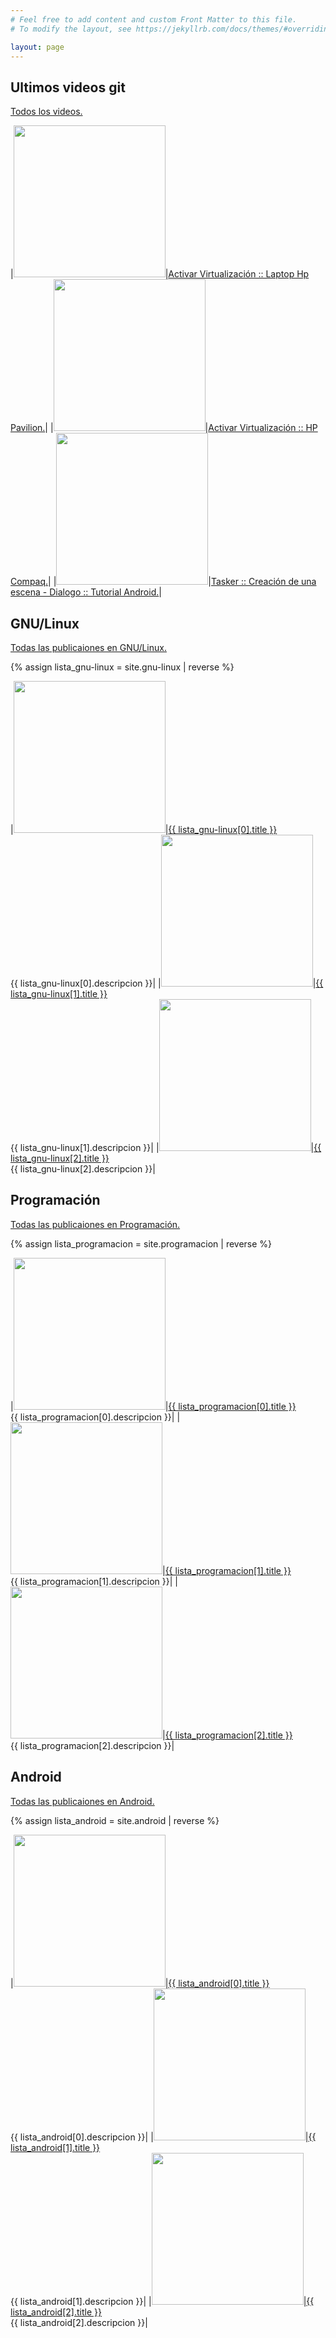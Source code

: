 ```yaml
---
# Feel free to add content and custom Front Matter to this file.
# To modify the layout, see https://jekyllrb.com/docs/themes/#overriding-theme-defaults

layout: page
---
```


<h2 class="post-list-heading"> Ultimos videos git </h2>

<span class="post-meta">
  <a href="https://www.youtube.com/c/JPZTEC" >Todos los videos.</a>
</span>

|<a target="_blank" href="https://youtu.be/jf_48ANNPgI"><img src="https://img.youtube.com/vi/jf_48ANNPgI/maxresdefault.jpg" width="243"></a>|<a target="_blank" href="https://youtu.be/jf_48ANNPgI">Activar Virtualización :: Laptop Hp Pavilion.</a>|
|<a target="_blank" href="https://youtu.be/An_1HuLS-50"><img src="https://img.youtube.com/vi/An_1HuLS-50/maxresdefault.jpg" width="243"></a>|<a target="_blank" href="https://youtu.be/An_1HuLS-50">Activar Virtualización :: HP Compaq.</a>|
|<a target="_blank" href="https://youtu.be/z0VpNwZbzRA"><img src="https://img.youtube.com/vi/z0VpNwZbzRA/maxresdefault.jpg" width="243"></a>|<a target="_blank" href="https://youtu.be/z0VpNwZbzRA">Tasker :: Creación de una escena - Dialogo :: Tutorial Android.</a>|

<h2 class="post-list-heading"> GNU/Linux </h2>

<span class="post-meta">
  <a href="./gnu-linux" >Todas las publicaiones en GNU/Linux.</a>
</span>

{% assign lista_gnu-linux = site.gnu-linux | reverse %}

|<a href="{{ lista_gnu-linux[0].url }}"><img src="{{ lista_gnu-linux[0].baner }}" width="243"></a>|<a href="{{ lista_gnu-linux[0].url }}">{{ lista_gnu-linux[0].title }}</a><br>{{ lista_gnu-linux[0].descripcion }}|
|<a href="{{ lista_gnu-linux[1].url }}"><img src="{{ lista_gnu-linux[1].baner }}" width="243"></a>|<a href="{{ lista_gnu-linux[1].url }}">{{ lista_gnu-linux[1].title }}</a><br>{{ lista_gnu-linux[1].descripcion }}|
|<a href="{{ lista_gnu-linux[2].url }}"><img src="{{ lista_gnu-linux[2].baner }}" width="243"></a>|<a href="{{ lista_gnu-linux[2].url }}">{{ lista_gnu-linux[2].title }}</a><br>{{ lista_gnu-linux[2].descripcion }}|

<h2 class="post-list-heading"> Programación </h2>

<span class="post-meta">
  <a href="./programacion" >Todas las publicaiones en Programación.</a>
</span>

{% assign lista_programacion = site.programacion | reverse %}

|<a  href="{{ lista_programacion[0].url }}"><img src="{{ lista_programacion[0].baner }}" width="243"></a>|<a  href="{{ lista_programacion[0].url }}">{{ lista_programacion[0].title }}</a><br>{{ lista_programacion[0].descripcion }}|
|<a  href="{{ lista_programacion[1].url }}"><img src="{{ lista_programacion[1].baner }}" width="243"></a>|<a  href="{{ lista_programacion[1].url }}">{{ lista_programacion[1].title }}</a><br>{{ lista_programacion[1].descripcion }}|
|<a  href="{{ lista_programacion[2].url }}"><img src="{{ lista_programacion[2].baner }}" width="243"></a>|<a  href="{{ lista_programacion[2].url }}">{{ lista_programacion[2].title }}</a><br>{{ lista_programacion[2].descripcion }}|

<h2 class="post-list-heading"> Android </h2>

<span class="post-meta">
  <a href="./android" >Todas las publicaiones en Android.</a>
</span>

{% assign lista_android = site.android | reverse %}

|<a href="{{ lista_android[0].url }}"><img src="{{ lista_android[0].baner }}" width="243"></a>|<a  href="{{ lista_android[0].url }}">{{ lista_android[0].title }}</a><br>{{ lista_android[0].descripcion }}|
|<a href="{{ lista_android[1].url }}"><img src="{{ lista_android[1].baner }}" width="243"></a>|<a  href="{{ lista_android[1].url }}">{{ lista_android[1].title }}</a><br>{{ lista_android[1].descripcion }}|
|<a href="{{ lista_android[2].url }}"><img src="{{ lista_android[2].baner }}" width="243"></a>|<a  href="{{ lista_android[2].url }}">{{ lista_android[2].title }}</a><br>{{ lista_android[2].descripcion }}|

<!---
<h2 class="post-list-heading"> Otros Posts </h2>

<span class="post-meta">
  <a href="./posts" >Todas las publicaiones en Posts.</a>
</span>

|<a  href="{{ site.posts[0].url }}"><img src="{{ site.posts[0].baner }}" width="243"></a>|<a  href="{{ site.posts[0].url }}">{{ site.posts[0].title }}</a><br>{{ site.posts[0].descripcion }}|
|<a  href="{{ site.posts[1].url }}"><img src="{{ site.posts[1].baner }}" width="243"></a>|<a  href="{{ site.posts[1].url }}">{{ site.posts[1].title }}</a><br>{{ site.posts[1].descripcion }}|
|<a  href="{{ site.posts[2].url }}"><img src="{{ site.posts[2].baner }}" width="243"></a>|<a  href="{{ site.posts[2].url }}">{{ site.posts[2].title }}</a><br>{{ site.posts[2].descripcion }}|
--->